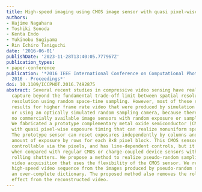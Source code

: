 ```yaml
---
title: High-speed imaging using CMOS image sensor with quasi pixel-wise exposure
authors:
- Hajime Nagahara
- Toshiki Sonoda
- Kenta Endo
- Yukinobu Sugiyama
- Rin Ichiro Taniguchi
date: '2016-06-01'
publishDate: '2023-11-28T13:40:05.777967Z'
publication_types:
- paper-conference
publication: '*2016 IEEE International Conference on Computational Photography, ICCP
  2016 - Proceedings*'
doi: 10.1109/ICCPHOT.2016.7492875
abstract: Several recent studies in compressive video sensing have realized scene
  capture beyond the fundamental trade-off limit between spatial resolution and temporal
  resolution using random space-time sampling. However, most of these studies showed
  results for higher frame rate video that were produced by simulation experiments
  or using an optically simulated random sampling camera, because there are currently
  no commercially available image sensors with random exposure or sampling capabilities.
  We fabricated a prototype complementary metal oxide semiconductor (CMOS) image sensor
  with quasi pixel-wise exposure timing that can realize nonuniform space-time sampling.
  The prototype sensor can reset exposures independently by columns and fix these
  amount of exposure by rows for each 8×8 pixel block. This CMOS sensor is not fully
  controllable via the pixels, and has line-dependent controls, but it offers flexibility
  when compared with regular CMOS or charge-coupled device sensors with global or
  rolling shutters. We propose a method to realize pseudo-random sampling for high-speed
  video acquisition that uses the flexibility of the CMOS sensor. We reconstruct the
  high-speed video sequence from the images produced by pseudo-random sampling using
  an over-complete dictionary. The proposed method also removes the rolling shutter
  effect from the reconstructed video.
---
```

